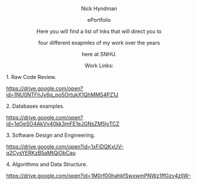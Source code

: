 <p style="text-align: center;">Nick Hyndman</p>
<p style="text-align: center;">ePortfolio</p>
<p style="text-align: center;">Here you will find a list of lnks that will direct you to</p>
<p style="text-align: center;">four different exapmles of my work over the years</p>
<p style="text-align: center;">here at SNHU.</p>
<p style="text-align: center;">Work Links:</p>
<p>1. Raw Code Review.</p>
<p><a href="https://drive.google.com/open?id=1NU0NTFhJy6q_po5OrtukX1QhMMS4PZ1J">https://drive.google.com/open?id=1NU0NTFhJy6q_po5OrtukX1QhMMS4PZ1J</a></p>
<p>2. Databases examples.</p>
<p><a href="https://drive.google.com/open?id=1eOeSO4AkVv40kk3mFE1eJGNsZM5lyTCZ">https://drive.google.com/open?id=1eOeSO4AkVv40kk3mFE1eJGNsZM5lyTCZ</a></p>
<p>3. Software Design and Engineering.</p>
<p><a href="https://drive.google.com/open?id=1xFiDQKxUV-q2CysYERKzB5aMtQiObCau">https://drive.google.com/open?id=1xFiDQKxUV-q2CysYERKzB5aMtQiObCau</a></p>
<p>4. Algorithms and Data Structure.</p>
<p><a href="https://drive.google.com/open?id=1M0rf00hahkfSwxwmPNWz1ffGzv4zIjW-">https://drive.google.com/open?id=1M0rf00hahkfSwxwmPNWz1ffGzv4zIjW-</a></p>
